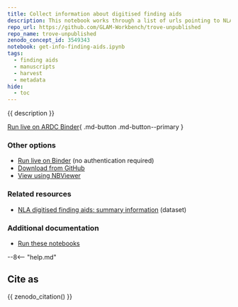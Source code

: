 ```yaml
---
title: Collect information about digitised finding aids
description: This notebook works through a list of urls pointing to NLA's digitised finding aids, extracting additional information about each one. As there's no machine-readable version readily available, we need to try and reassemble the original hierarchical structure by scraping the HTML.
repo_url: https://github.com/GLAM-Workbench/trove-unpublished
repo_name: trove-unpublished
zenodo_concept_id: 3549343
notebook: get-info-finding-aids.ipynb
tags:
  - finding aids
  - manuscripts
  - harvest
  - metadata
hide:
  - toc
---
```


{{ description }}

[Run live on ARDC Binder](https://binderhub.rc.nectar.org.au/v2/gh/GLAM-Workbench/{{repo_name}}/HEAD?urlpath=/lab/tree/{{notebook}}){ .md-button .md-button--primary }

### Other options

* [Run live on Binder](https://mybinder.org/v2/gh/GLAM-Workbench/{{repo_name}}/HEAD?urlpath=/lab/tree/{{notebook}}) (no authentication required)
* [Download from GitHub](https://github.com/GLAM-Workbench/{{repo_name}}/blob/master/{{notebook}})
* [View using NBViewer](https://nbviewer.jupyter.org/github/GLAM-Workbench/{{repo_name}}/blob/master/{{notebook}})

### Related resources

* [NLA digitised finding aids: summary information](finding-aids-summary.md) (dataset)

### Additional documentation

* [Run these notebooks](../#run-these-notebooks)

--8<-- "help.md"

## Cite as

{{ zenodo_citation() }}